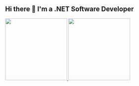 ## Hi there 👋 I'm a .NET Software Developer

<div>
  <a href="https://github.com/JulioNCavalcanti">
  <img loading="lazy" height="200em" src="https://github-readme-stats.vercel.app/api/top-langs/?username=JulioNCavalcanti&layout=compact&langs_count=7&theme=transparent"/>
  <img loading="lazy" height="200em" src="https://github-readme-stats.vercel.app/api?username=JulioNCavalcanti&show_icons=true&theme=transparent&include_all_commits=true&count_private=true"/>
</div>
